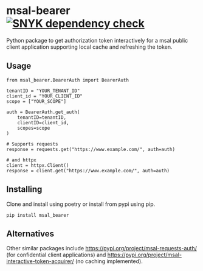 # msal-bearer [![SNYK dependency check](https://github.com/equinor/msal-bearer/actions/workflows/snyk.yml/badge.svg)](https://github.com/equinor/msal-bearer/actions/workflows/snyk.yml)
Python package to get authorization token interactively for a msal public client application supporting local cache and refreshing the token.

## Usage


````
from msal_bearer.BearerAuth import BearerAuth

tenantID = "YOUR_TENANT_ID"
client_id = "YOUR_CLIENT_ID"
scope = ["YOUR_SCOPE"]

auth = BearerAuth.get_auth(
    tenantID=tenantID,
    clientID=client_id,
    scopes=scope
)

# Supports requests
response = requests.get("https://www.example.com/", auth=auth)

# and httpx
client = httpx.Client()
response = client.get("https://www.example.com/", auth=auth)

````


## Installing
Clone and install using poetry or install from pypi using pip. 

````
pip install msal_bearer
````


## Alternatives
Other similar packages include https://pypi.org/project/msal-requests-auth/ (for confidential client applications) and https://pypi.org/project/msal-interactive-token-acquirer/ (no caching implemented).

